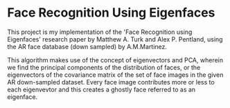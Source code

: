 # Face Recognition Using Eigenfaces

This project is my implementation of the 'Face Recognition using Eigenfaces' research paper by Matthew A. Turk and Alex P. Pentland, using the AR face database (down sampled) by A.M.Martinez.

This algorithm makes use of the concept of eigenvectors and PCA, wherein we find the principal components of the distribution of faces, or the
eigenvectors of the covariance matrix of the set of face images in the given AR down-sampled dataset. Every face image contributes more or less to each eigenvevtor
and this creates a ghostly face referred to as an eigenface. 
